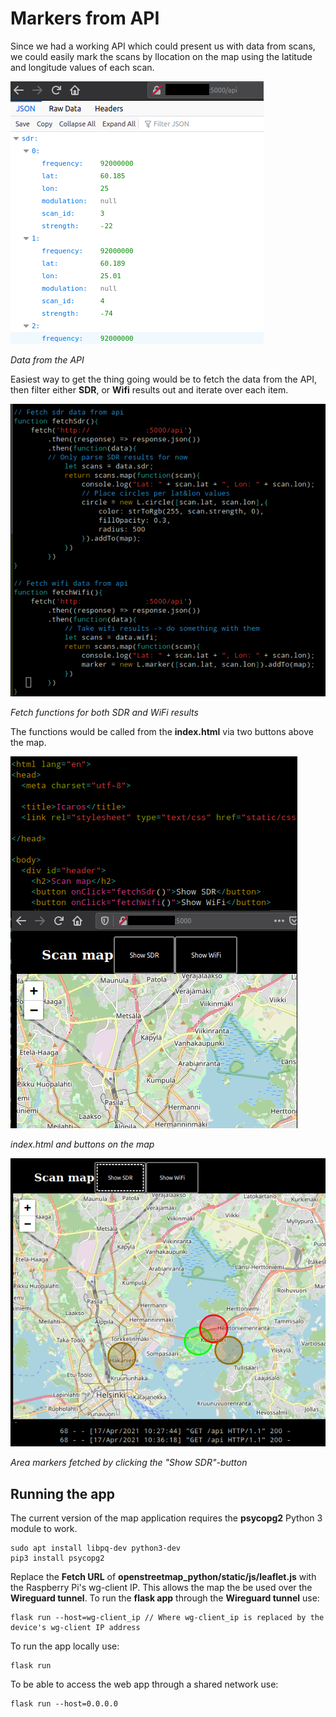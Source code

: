 # Markers from API

Since we had a working API which could present us with data from scans, we could easily mark the scans by llocation on the map using the latitude and longitude values of each scan.

![api001](./imgs/api001.png)

_Data from the API_

Easiest way to get the thing going would be to fetch the data from the API, then filter either **SDR**, or **Wifi** results out and iterate over each item.

![fetch001](./imgs/fetch001.png)

_Fetch functions for both SDR and WiFi results_

The functions would be called from the **index.html** via two buttons above the map.

![buttons001.png](./imgs/buttons001.png)

_index.html and buttons on the map_

![buttons002](./imgs/buttons002.png)

_Area markers fetched by clicking the "Show SDR"-button_

## Running the app

The current version of the map application requires the **psycopg2** Python 3 module to work.

    sudo apt install libpq-dev python3-dev
    pip3 install psycopg2

Replace the **Fetch URL** of **openstreetmap_python/static/js/leaflet.js** with the Raspberry Pi's wg-client IP. This allows the map the be used over the **Wireguard tunnel**. To run the **flask app** through the **Wireguard tunnel** use:

    flask run --host=wg-client_ip // Where wg-client_ip is replaced by the device's wg-client IP address

To run the app locally use:

    flask run

To be able to access the web app through a shared network use:

    flask run --host=0.0.0.0

